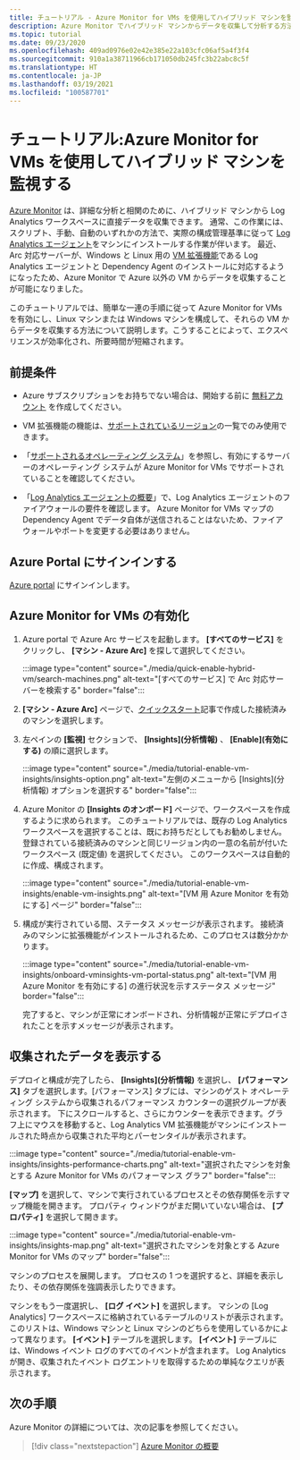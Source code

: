 ```yaml
---
title: チュートリアル - Azure Monitor for VMs を使用してハイブリッド マシンを監視する
description: Azure Monitor でハイブリッド マシンからデータを収集して分析する方法について説明します。
ms.topic: tutorial
ms.date: 09/23/2020
ms.openlocfilehash: 409ad0976e02e42e385e22a103cfc06af5a4f3f4
ms.sourcegitcommit: 910a1a38711966cb171050db245fc3b22abc8c5f
ms.translationtype: HT
ms.contentlocale: ja-JP
ms.lasthandoff: 03/19/2021
ms.locfileid: "100587701"
---
```

# <a name="tutorial-monitor-a-hybrid-machine-with-azure-monitor-for-vms"></a>チュートリアル:Azure Monitor for VMs を使用してハイブリッド マシンを監視する

[Azure Monitor](../overview.md) は、詳細な分析と相関のために、ハイブリッド マシンから Log Analytics ワークスペースに直接データを収集できます。 通常、この作業には、スクリプト、手動、自動のいずれかの方法で、実際の構成管理基準に従って [Log Analytics エージェント](../../../azure-monitor/agents/agents-overview.md#log-analytics-agent)をマシンにインストールする作業が伴います。 最近、Arc 対応サーバーが、Windows と Linux 用の [VM 拡張機能](../manage-vm-extensions.md)である Log Analytics エージェントと Dependency Agent のインストールに対応するようになったため、Azure Monitor で Azure 以外の VM からデータを収集することが可能になりました。

このチュートリアルでは、簡単な一連の手順に従って Azure Monitor for VMs を有効にし、Linux マシンまたは Windows マシンを構成して、それらの VM からデータを収集する方法について説明します。こうすることによって、エクスペリエンスが効率化され、所要時間が短縮されます。  

## <a name="prerequisites"></a>前提条件

* Azure サブスクリプションをお持ちでない場合は、開始する前に [無料アカウント](https://azure.microsoft.com/free/?WT.mc_id=A261C142F) を作成してください。

* VM 拡張機能の機能は、[サポートされているリージョン](../overview.md#supported-regions)の一覧でのみ使用できます。

* 「[サポートされるオペレーティング システム](../../../azure-monitor/vm/vminsights-enable-overview.md#supported-operating-systems)」を参照し、有効にするサーバーのオペレーティング システムが Azure Monitor for VMs でサポートされていることを確認してください。

* 「[Log Analytics エージェントの概要](../../../azure-monitor/agents/log-analytics-agent.md#network-requirements)」で、Log Analytics エージェントのファイアウォールの要件を確認します。 Azure Monitor for VMs マップの Dependency Agent でデータ自体が送信されることはないため、ファイアウォールやポートを変更する必要はありません。

## <a name="sign-in-to-azure-portal"></a>Azure Portal にサインインする

[Azure portal](https://portal.azure.com) にサインインします。

## <a name="enable-azure-monitor-for-vms"></a>Azure Monitor for VMs の有効化

1. Azure portal で Azure Arc サービスを起動します。 **[すべてのサービス]** をクリックし、 **[マシン - Azure Arc]** を探して選択してください。

    :::image type="content" source="./media/quick-enable-hybrid-vm/search-machines.png" alt-text="[すべてのサービス] で Arc 対応サーバーを検索する" border="false":::

1. **[マシン - Azure Arc]** ページで、[クイックスタート](quick-enable-hybrid-vm.md)記事で作成した接続済みのマシンを選択します。

1. 左ペインの **[監視]** セクションで、 **[Insights]\(分析情報\)** 、 **[Enable]\(有効にする\)** の順に選択します。

    :::image type="content" source="./media/tutorial-enable-vm-insights/insights-option.png" alt-text="左側のメニューから [Insights]\(分析情報\) オプションを選択する" border="false":::

1. Azure Monitor の **[Insights のオンボード]** ページで、ワークスペースを作成するように求められます。 このチュートリアルでは、既存の Log Analytics ワークスペースを選択することは、既にお持ちだとしてもお勧めしません。 登録されている接続済みのマシンと同じリージョン内の一意の名前が付いたワークスペース (既定値) を選択してください。 このワークスペースは自動的に作成、構成されます。

    :::image type="content" source="./media/tutorial-enable-vm-insights/enable-vm-insights.png" alt-text="[VM 用 Azure Monitor を有効にする] ページ" border="false":::

1. 構成が実行されている間、ステータス メッセージが表示されます。 接続済みのマシンに拡張機能がインストールされるため、このプロセスは数分かかります。

    :::image type="content" source="./media/tutorial-enable-vm-insights/onboard-vminsights-vm-portal-status.png" alt-text="[VM 用 Azure Monitor を有効にする] の進行状況を示すステータス メッセージ" border="false":::

    完了すると、マシンが正常にオンボードされ、分析情報が正常にデプロイされたことを示すメッセージが表示されます。

## <a name="view-data-collected"></a>収集されたデータを表示する

デプロイと構成が完了したら、 **[Insights]\(分析情報\)** を選択し、 **[パフォーマンス]** タブを選択します。[パフォーマンス] タブには、マシンのゲスト オペレーティング システムから収集されるパフォーマンス カウンターの選択グループが表示されます。 下にスクロールすると、さらにカウンターを表示できます。グラフ上にマウスを移動すると、Log Analytics VM 拡張機能がマシンにインストールされた時点から収集された平均とパーセンタイルが表示されます。

:::image type="content" source="./media/tutorial-enable-vm-insights/insights-performance-charts.png" alt-text="選択されたマシンを対象とする Azure Monitor for VMs のパフォーマンス グラフ" border="false":::

**[マップ]** を選択して、マシンで実行されているプロセスとその依存関係を示すマップ機能を開きます。 プロパティ ウィンドウがまだ開いていない場合は、 **[プロパティ]** を選択して開きます。

:::image type="content" source="./media/tutorial-enable-vm-insights/insights-map.png" alt-text="選択されたマシンを対象とする Azure Monitor for VMs のマップ" border="false":::

マシンのプロセスを展開します。 プロセスの 1 つを選択すると、詳細を表示したり、その依存関係を強調表示したりできます。

マシンをもう一度選択し、 **[ログ イベント]** を選択します。 マシンの [Log Analytics] ワークスペースに格納されているテーブルのリストが表示されます。 このリストは、Windows マシンと Linux マシンのどちらを使用しているかによって異なります。 **[イベント]** テーブルを選択します。 **[イベント]** テーブルには、Windows イベント ログのすべてのイベントが含まれます。 Log Analytics が開き、収集されたイベント ログエントリを取得するための単純なクエリが表示されます。

## <a name="next-steps"></a>次の手順

Azure Monitor の詳細については、次の記事を参照してください。

> [!div class="nextstepaction"]
> [Azure Monitor の概要](../../../azure-monitor/overview.md)